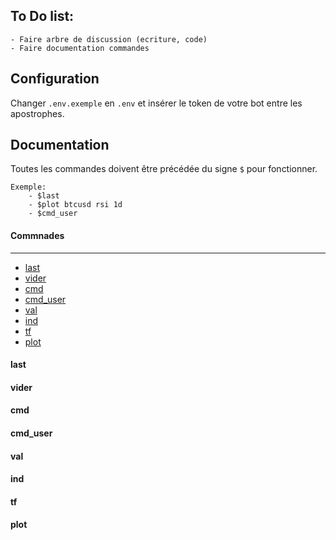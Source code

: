 ## To Do list:
    - Faire arbre de discussion (ecriture, code)
    - Faire documentation commandes

## Configuration
Changer ``.env.exemple`` en ``.env`` et insérer le token de votre bot entre les apostrophes.

## Documentation

Toutes les commandes doivent être précédée du signe `$` pour fonctionner.

```
Exemple:
    - $last
    - $plot btcusd rsi 1d
    - $cmd_user
```

#### Commnades
---
- [last](#last)
- [vider](#vider)
- [cmd](#cmd)
- [cmd_user](#cmd_user)
- [val](#val)
- [ind](#ind)
- [tf](#tf)
- [plot](#plot)


#### last


#### vider


#### cmd


#### cmd_user


#### val


#### ind


#### tf


#### plot

